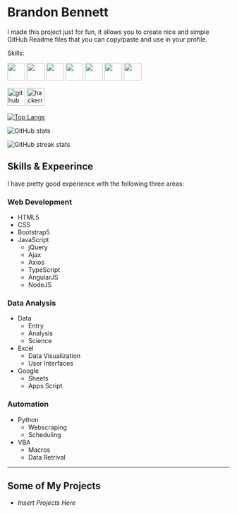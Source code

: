 # Brandon Bennett


I made this project just for fun, it allows you to create nice and simple GitHub Readme files that you can copy/paste and use in your profile.

Skills:

<img height="40" src="https://cdn.jsdelivr.net/gh/devicons/devicon@latest/icons/html5/html5-original.svg"> <img height="40" src="https://cdn.jsdelivr.net/gh/devicons/devicon@latest/icons/css3/css3-original.svg"> <img height="40" src="https://cdn.jsdelivr.net/gh/devicons/devicon@latest/icons/javascript/javascript-original.svg"> <img height="40" src="https://cdn.jsdelivr.net/gh/devicons/devicon@latest/icons/jquery/jquery-original.svg"> <img height="40" src="https://cdn.jsdelivr.net/gh/devicons/devicon@latest/icons/nodejs/nodejs-original-wordmark.svg"> <img height="40" src="https://cdn.jsdelivr.net/gh/devicons/devicon@latest/icons/npm/npm-original-wordmark.svg"> <img height="40" src="https://cdn.jsdelivr.net/gh/devicons/devicon@latest/icons/python/python-original.svg">


[<img src="https://cdn.jsdelivr.net/npm/simple-icons@3.0.1/icons/github.svg" alt="github" height="40">](https://github.com/BanditBob)  [<img src="https://cdn.jsdelivr.net/npm/simple-icons@3.0.1/icons/hackerrank.svg" alt="hackerrank" height="40">](https://www.hackerrank.com/profile/banditbob_1995)

[![Top Langs](https://github-readme-stats.vercel.app/api/top-langs/?username=BanditBob)](https://github.com/anuraghazra/github-readme-stats)

![GitHub stats](https://github-readme-stats.vercel.app/api?username=BanditBob&show_icons=true)

![GitHub streak stats](https://streak-stats.demolab.com/?user=BanditBob)


## Skills & Expeerince

I have pretty good experience with the following three areas:


### Web Development

- HTML5
- CSS
- Bootstrap5
- JavaScript
    - jQuery
    - Ajax
    - Axios
    - TypeScript
    - AngularJS
    - NodeJS


### Data Analysis

- Data
    - Entry
    - Analysis
    - Science
- Excel
    - Data Visualization
    - User Interfaces
- Google
    - Sheets
    - Apps Script


### Automation

- Python
    - Webscraping
    - Scheduling
- VBA
    - Macros
    - Data Retrival


---

## Some of My Projects

- *Insert Projects Here*
